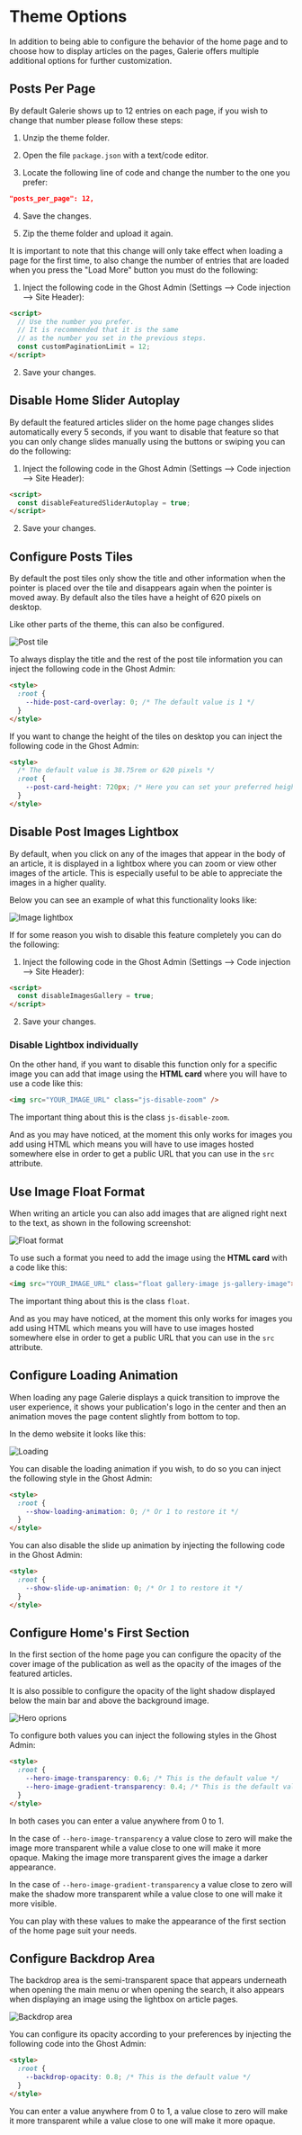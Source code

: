 # Theme Options

In addition to being able to configure the behavior of the home page and to choose how to display articles on the pages, Galerie offers multiple additional options for further customization.

## Posts Per Page

By default Galerie shows up to 12 entries on each page, if you wish to change that number please follow these steps:

1. Unzip the theme folder.

2. Open the file `package.json` with a text/code editor.

3. Locate the following line of code and change the number to the one you prefer:

```json
"posts_per_page": 12,
```

4. Save the changes.

5. Zip the theme folder and upload it again.

It is important to note that this change will only take effect when loading a page for the first time, to also change the number of entries that are loaded when you press the "Load More" button you must do the following:

1. Inject the following code in the Ghost Admin (Settings --> Code injection --> Site Header):

```html
<script>
  // Use the number you prefer.
  // It is recommended that it is the same 
  // as the number you set in the previous steps.
  const customPaginationLimit = 12;
</script>
```

2. Save your changes.

## Disable Home Slider Autoplay

By default the featured articles slider on the home page changes slides automatically every 5 seconds, if you want to disable that feature so that you can only change slides manually using the buttons or swiping you can do the following:

1. Inject the following code in the Ghost Admin (Settings --> Code injection --> Site Header):

```html
<script>
  const disableFeaturedSliderAutoplay = true;
</script>
```

2. Save your changes.

## Configure Posts Tiles

By default the post tiles only show the title and other information when the pointer is placed over the tile and disappears again when the pointer is moved away. By default also the tiles have a height of 620 pixels on desktop.

Like other parts of the theme, this can also be configured.

![Post tile](https://res.cloudinary.com/edev/image/upload/v1633376347/galerie/tile.jpg)

To always display the title and the rest of the post tile information you can inject the following code in the Ghost Admin:

```html
<style>
  :root {
    --hide-post-card-overlay: 0; /* The default value is 1 */
  }
</style>
```

If you want to change the height of the tiles on desktop you can inject the following code in the Ghost Admin:

```html
<style>
  /* The default value is 38.75rem or 620 pixels */
  :root {
    --post-card-height: 720px; /* Here you can set your preferred height */
  }
</style>
```

## Disable Post Images Lightbox

By default, when you click on any of the images that appear in the body of an article, it is displayed in a lightbox where you can zoom or view other images of the article. This is especially useful to be able to appreciate the images in a higher quality.

Below you can see an example of what this functionality looks like:

![Image lightbox](https://res.cloudinary.com/edev/image/upload/v1633338570/galerie/image-lightbox.jpg)

If for some reason you wish to disable this feature completely you can do the following:

1. Inject the following code in the Ghost Admin (Settings --> Code injection --> Site Header):

```html
<script>
  const disableImagesGallery = true;
</script>
```

2. Save your changes.

### Disable Lightbox individually

On the other hand, if you want to disable this function only for a specific image you can add that image using the **HTML card** where you will have to use a code like this:

```html
<img src="YOUR_IMAGE_URL" class="js-disable-zoom" />
```

The important thing about this is the class `js-disable-zoom`.

And as you may have noticed, at the moment this only works for images you add using HTML which means you will have to use images hosted somewhere else in order to get a public URL that you can use in the `src` attribute.

## Use Image Float Format

When writing an article you can also add images that are aligned right next to the text, as shown in the following screenshot:

![Float format](https://res.cloudinary.com/edev/image/upload/v1633339733/galerie/float-format.jpg)

To use such a format you need to add the image using the **HTML card** with a code like this:

```html
<img src="YOUR_IMAGE_URL" class="float gallery-image js-gallery-image">
```

The important thing about this is the class `float`.

And as you may have noticed, at the moment this only works for images you add using HTML which means you will have to use images hosted somewhere else in order to get a public URL that you can use in the `src` attribute.

## Configure Loading Animation

When loading any page Galerie displays a quick transition to improve the user experience, it shows your publication's logo in the center and then an animation moves the page content slightly from bottom to top.

In the demo website it looks like this:

![Loading](https://res.cloudinary.com/edev/image/upload/v1633372198/galerie/loading.jpg)

You can disable the loading animation if you wish, to do so you can inject the following style in the Ghost Admin:

```html
<style>
  :root {
    --show-loading-animation: 0; /* Or 1 to restore it */
  }
</style>
```

You can also disable the slide up animation by injecting the following code in the Ghost Admin:

```html
<style>
  :root {
    --show-slide-up-animation: 0; /* Or 1 to restore it */
  }
</style>
```

## Configure Home's First Section

In the first section of the home page you can configure the opacity of the cover image of the publication as well as the opacity of the images of the featured articles.

It is also possible to configure the opacity of the light shadow displayed below the main bar and above the background image.

![Hero oprions](https://res.cloudinary.com/edev/image/upload/v1633374405/galerie/hero-options.jpg)

To configure both values you can inject the following styles in the Ghost Admin:

```html
<style>
  :root {
    --hero-image-transparency: 0.6; /* This is the default value */
    --hero-image-gradient-transparency: 0.4; /* This is the default value */
  }
</style>
```

In both cases you can enter a value anywhere from 0 to 1.

In the case of `--hero-image-transparency` a value close to zero will make the image more transparent while a value close to one will make it more opaque. Making the image more transparent gives the image a darker appearance.

In the case of `--hero-image-gradient-transparency` a value close to zero will make the shadow more transparent while a value close to one will make it more visible.

You can play with these values to make the appearance of the first section of the home page suit your needs.

## Configure Backdrop Area

The backdrop area is the semi-transparent space that appears underneath when opening the main menu or when opening the search, it also appears when displaying an image using the lightbox on article pages.

![Backdrop area](https://res.cloudinary.com/edev/image/upload/v1633375480/galerie/backdrop.jpg)

You can configure its opacity according to your preferences by injecting the following code into the Ghost Admin:

```html
<style>
  :root {
    --backdrop-opacity: 0.8; /* This is the default value */
  }
</style>
```

You can enter a value anywhere from 0 to 1, a value close to zero will make it more transparent while a value close to one will make it more opaque.
